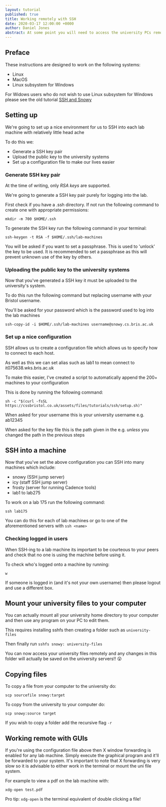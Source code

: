 ```yaml
---
layout: tutorial
published: true
title: Working remotely with SSH
date: 2020-03-17 12:00:00 +0000
author: Daniel Jones
abstract: At some point you will need to access the university PCs remotely - probably because you're sipping a cold one in the Bahamas. In this tutorial we'll look at connecting to the lab machines securely and how to do work remotely.
---
```

## Preface
These instructions are designed to work on the following systems:
- Linux
- MacOS
- Linux subsystem for Windows

For Widows users who do not wish to use Linux subsystem for Windows please see the old tutorial [SSH and Snowy](https://cssbristol.co.uk/tutorials/ssh-into-snowy/)

## Setting up
We're going to set up a nice environment for us to SSH into each lab machine with relatively little head ache

To do this we:
- Generate a SSH key pair
- Upload the public key to the university systems
- Set up a configuration file to make our lives easier

### Generate SSH key pair
At the time of writing, only *RSA keys* are supported.

We're going to generate a SSH key pair purely for logging into the lab.

First check if you have a .ssh directory. If not run the following command to create one with appropriate permissions:
```
mkdir -m 700 $HOME/.ssh
```

To generate the SSH key run the following command in your terminal:
```
ssh-keygen -t RSA -f $HOME/.ssh/lab-machines
```
You will be asked if you want to set a passphrase. This is used to 'unlock' the key to be used.
It is recommended to set a passphrase as this will prevent unknown use of the key by others.

### Uploading the public key to the university systems
Now that you've generated a SSH key it must be uploaded to the university's system.

To do this run the following command but replacing username with your Bristol username.

You'll be asked for your password which is the password used to log into the lab machines
```
ssh-copy-id -i $HOME/.ssh/lab-machines username@snowy.cs.bris.ac.uk
```

### Set up a nice configuration
SSH allows us to create a configuration file which allows us to specify how to connect to each host.

As well as this we can set alias such as lab1 to mean connect to it075638.wks.bris.ac.uk

To make this easier, I've created a script to automatically append the 200+ machines to your configuration

This is done by running the following command:
```
sh -c "$(curl -fsSL https://cssbristol.co.uk/assets/files/tutorials/ssh/setup.sh)"
```
When asked for your username this is your university username e.g. ab12345

When asked for the key file this is the path given in the e.g. *unless* you changed the path in the previous steps

## SSH into a machine
Now that you've set the above configuration you can SSH into many machines which include:
- snowy  (SSH jump server)
- icy    (staff SSH jump server)
- frosty (server for running Cadence tools)
- lab1 to lab275

To work on a lab 175 run the following command:
```
ssh lab175
```
You can do this for each of lab machines or go to one of the aforementioned servers with `ssh <name>`

### Checking logged in users
When SSH-ing to a lab machine its important to be courteous to your peers and check that no one is using the machine before using it.

To check who's logged onto a machine by running:
```
w
```

If someone is logged in (and it's not your own username) then please logout and use a different box.

## Mount your university files to your computer
You can actually mount all your university home directory to your computer and then use any program on your PC to edit them.

This requires installing sshfs then creating a folder such as `university-files`

Then finally run `sshfs snowy: university-files`

You can now access your university files remotely and any changes in this folder will actually be saved on the university servers!! 😮 

## Copying files
To copy a file from your computer to the university do:
```
scp sourcefile snowy:target
```

To copy from the university to your computer do:
```
scp snowy:source target
```

If you wish to copy a folder add the recursive flag `-r`

## Working remote with GUIs
If you're using the configuration file above then X window forwarding is enabled for any lab machine.
Simply execute the graphical program and it'll be forwarded to your system.
It's important to note that X forwarding is very slow so it is advisable to either work in the terminal or mount the uni file system.

For example to view a pdf on the lab machine with:
```
xdg-open test.pdf
```
Pro tip: `xdg-open` is the terminal equivalent of double clicking a file!
